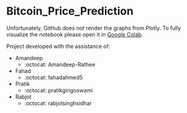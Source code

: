 # Bitcoin_Price_Prediction

Unfortunately, GitHub does not render the graphs from Plotly. To fully visualize the notebook please open it in [Google Colab](https://colab.research.google.com/drive/1OEfmmx4HKYJ4jbFQ-M5uHPcDqNW0b6kv?usp=sharing).

Project developed with the assistance of:
- Amandeep 
  - :octocat: Amandeep-Rathee
- Fahad 
  - :octocat: fahadahmed5
- Pratik 
  - :octocat: pratikgirigoswami
- Rabjot 
  - :octocat: rabjotsinghsidhar
